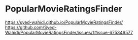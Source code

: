 # PopularMovieRatingsFinder
https://syed-wahidi.github.io/PopularMovieRatingsFinder/
https://github.com/Syed-Wahidi/PopularMovieRatingsFinder/issues/1#issue-675349577 
